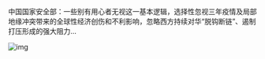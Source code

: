 中国国家安全部：一些别有用心者无视这一基本逻辑，选择性忽视三年疫情及局部地缘冲突带来的全球性经济创伤和不利影响，忽略西方持续对华“脱钩断链”、遏制打压形成的强大阻力… 


![img](https://chinadigitaltimes.net/chinese/files/2023/12/20231216_dailyquote.png)

